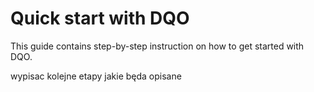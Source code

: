 # Quick start with DQO
This guide contains step-by-step instruction on how to get started with DQO.

wypisac kolejne etapy jakie będa opisane


